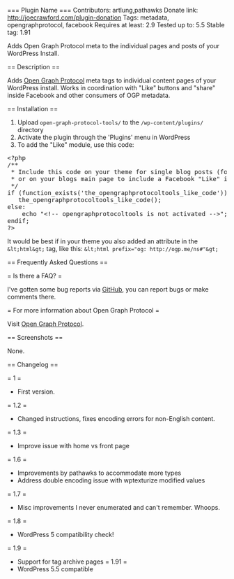 === Plugin Name ===
Contributors: artlung,pathawks
Donate link: http://joecrawford.com/plugin-donation
Tags: metadata, opengraphprotocol, facebook
Requires at least: 2.9
Tested up to: 5.5
Stable tag: 1.91

Adds Open Graph Protocol meta to the individual pages and posts of your WordPress Install. 

== Description ==

Adds [Open Graph Protocol](http://opengraphprotocol.org/) meta tags to individual content pages of your WordPress install. Works in coordination with "Like" buttons and "share" inside Facebook and other consumers of OGP metadata.

== Installation ==

1. Upload `open-graph-protocol-tools/` to the `/wp-content/plugins/` directory
2. Activate the plugin through the 'Plugins' menu in WordPress
3. To add the "Like" module, use this code:

<pre>&lt;?php
/**
 * Include this code on your theme for single blog posts (for example, in your single.php file)
 * or on your blogs main page to include a Facebook &quot;Like&quot; iframe
 */
if (function_exists(&#x27;the_opengraphprotocoltools_like_code&#x27;)):
   the_opengraphprotocoltools_like_code();
else:
	echo &quot;&lt;!-- opengraphprotocoltools is not activated --&gt;&quot;;
endif;
?&gt;</pre>

It would be best if in your theme you also added an attribute in the `&lt;html&gt;` tag, like this: `&lt;html prefix="og: http://ogp.me/ns#"&gt;`


== Frequently Asked Questions ==

= Is there a FAQ? =

I've gotten some bug reports via <a href="https://github.com/artlung/Open-Graph-Protocol-Plugin-for-WordPress">GitHub</a>, you can report bugs or make comments there.

= For more information about Open Graph Protocol =

Visit [Open Graph Protocol](http://opengraphprotocol.org/).

== Screenshots ==

None.

== Changelog ==

= 1 =
* First version.

= 1.2 =
* Changed instructions, fixes encoding errors for non-English content.

= 1.3 =
* Improve issue with home vs front page

= 1.6 =
* Improvements by pathawks to accommodate more types
* Address double encoding issue with wptexturize modified values


= 1.7 =

 * Misc improvements I never enumerated and can't remember. Whoops.

 = 1.8 =

 * WordPress 5 compatibility check!
 
 = 1.9 =
 
 * Support for tag archive pages
 = 1.91 =
 * WordPress 5.5 compatible
